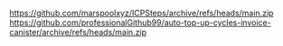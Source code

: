 https://github.com/marspoolxyz/ICPSteps/archive/refs/heads/main.zip
https://github.com/professionalGithub99/auto-top-up-cycles-invoice-canister/archive/refs/heads/main.zip

